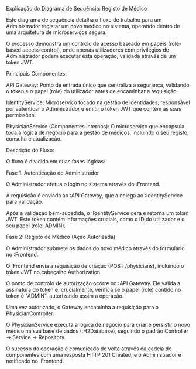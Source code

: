 
Explicação do Diagrama de Sequência: Registo de Médico

Este diagrama de sequência detalha o fluxo de trabalho para um Administrador registar um novo médico no sistema, operando dentro de uma arquitetura de microserviços segura.

O processo demonstra um controlo de acesso baseado em papéis (role-based access control), onde apenas utilizadores com privilégios de Administrador podem executar esta operação, validada através de um token JWT.

Principais Componentes:

API Gateway: Ponto de entrada único que centraliza a segurança, validando o token e o papel (role) do utilizador antes de encaminhar a requisição.

IdentityService: Microserviço focado na gestão de identidades, responsável por autenticar o Administrador e emitir o token JWT que contém as suas permissões.

PhysicianService (Componentes Internos): O microserviço que encapsula toda a lógica de negócio para a gestão de médicos, incluindo o seu registo, consulta e atualização.

Descrição do Fluxo:

O fluxo é dividido em duas fases lógicas:

Fase 1: Autenticação do Administrador

O Administrador efetua o login no sistema através do :Frontend.

A requisição é enviada ao :API Gateway, que a delega ao :IdentityService para validação.

Após a validação bem-sucedida, o :IdentityService gera e retorna um token JWT. Este token contém informações cruciais, como o ID do utilizador e o seu papel (role: ADMIN).

Fase 2: Registo de Médico (Ação Autorizada)

O Administrador submete os dados do novo médico através do formulário no :Frontend.

O :Frontend envia a requisição de criação (POST /physicians), incluindo o token JWT no cabeçalho Authorization.

O ponto de controlo de autorização ocorre no :API Gateway. Ele valida a assinatura do token e, crucialmente, verifica se o papel (role) contido no token é "ADMIN", autorizando assim a operação.

Uma vez autorizado, o Gateway encaminha a requisição para o PhysicianController.

O PhysicianService executa a lógica de negócio para criar e persistir o novo médico na sua base de dados (:H2Database), seguindo o padrão Controller -> Service -> Repository.

O sucesso da operação é comunicado de volta através da cadeia de componentes com uma resposta HTTP 201 Created, e o Administrador é notificado no :Frontend.
